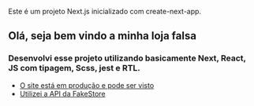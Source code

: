 Este é um projeto Next.js inicializado com create-next-app.

## Olá, seja bem vindo a minha loja falsa

### Desenvolvi esse projeto utilizando basicamente Next, React, JS com tipagem, Scss, jest e RTL.
- [O site está em produção e pode ser visto](https://fake-store-jade.vercel.app/)
- [Utilizei a API da FakeStore](https://fakestoreapi.com/)
